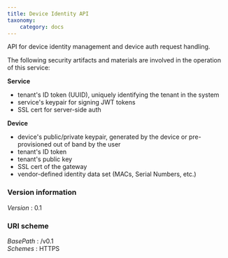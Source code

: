 ```yaml
---
title: Device Identity API
taxonomy:
    category: docs
---
```


API for device identity management and device auth request handling.

The following security artifacts and materials are involved in the operation
of this service:

**Service**
- tenant's ID token (UUID), uniquely identifying the tenant in the system
- service's keypair for signing JWT tokens
- SSL cert for server-side auth

**Device**
- device's public/private keypair, generated by the device or pre-provisioned
  out of band by the user
- tenant's ID token
- tenant's public key
- SSL cert of the gateway
- vendor-defined identity data set (MACs, Serial Numbers, etc.)


### Version information
*Version* : 0.1


### URI scheme
*BasePath* : /v0.1  
*Schemes* : HTTPS
